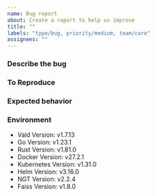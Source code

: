 ```yaml
---
name: Bug report
about: Create a report to help us improve
title: ""
labels: "type/bug, priority/medium, team/core"
assignees: ""
---
```


### Describe the bug

<!-- A clear and concise description of what the bug is. -->

### To Reproduce

<!-- Please describe the steps to reproduce the behavior: -->

### Expected behavior

<!-- A clear and concise description of what you expected to happen. -->

### Environment

<!--- Please change the versions below along with your environment -->

- Vald Version: v1.7.13
- Go Version: v1.23.1
- Rust Version: v1.81.0
- Docker Version: v27.2.1
- Kubernetes Version: v1.31.0
- Helm Version: v3.16.0
- NGT Version: v2.2.4
- Faiss Version: v1.8.0
